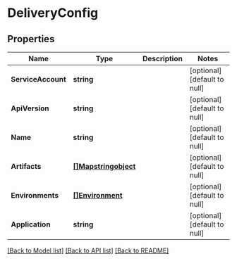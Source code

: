 # DeliveryConfig

## Properties
Name | Type | Description | Notes
------------ | ------------- | ------------- | -------------
**ServiceAccount** | **string** |  | [optional] [default to null]
**ApiVersion** | **string** |  | [optional] [default to null]
**Name** | **string** |  | [optional] [default to null]
**Artifacts** | [**[]Mapstringobject**](MapÂ«string,objectÂ».md) |  | [optional] [default to null]
**Environments** | [**[]Environment**](Environment.md) |  | [optional] [default to null]
**Application** | **string** |  | [optional] [default to null]

[[Back to Model list]](../README.md#documentation-for-models) [[Back to API list]](../README.md#documentation-for-api-endpoints) [[Back to README]](../README.md)


